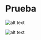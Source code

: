 # Prueba
![alt text](https://www.online-image-editor.com/styles/2019/images/power_girl.png)


![alt text](https://github.com/[username]/[reponame]/blob/[branch]/image.jpg?raw=true)
